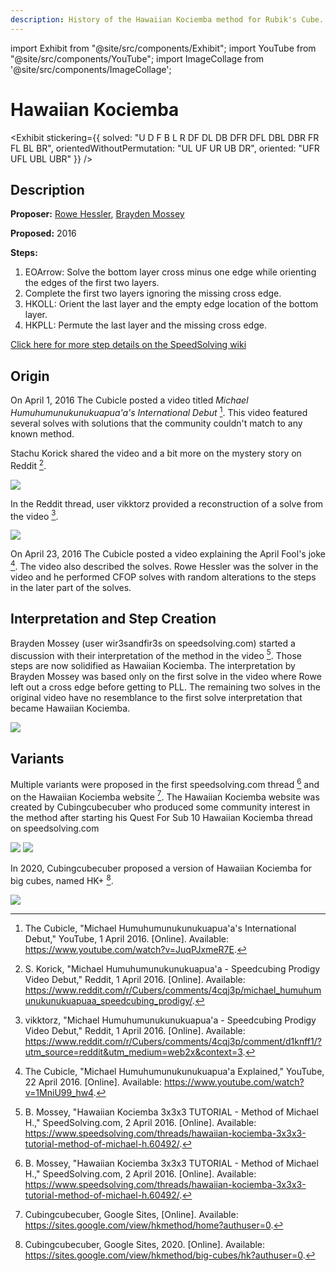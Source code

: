 ```yaml
---
description: History of the Hawaiian Kociemba method for Rubik's Cube.
---
```


import Exhibit from "@site/src/components/Exhibit";
import YouTube from "@site/src/components/YouTube";
import ImageCollage from '@site/src/components/ImageCollage';

# Hawaiian Kociemba

<Exhibit
stickering={{
    solved: "U D F B L R DF DL DB DFR DFL DBL DBR FR FL BL BR",
    orientedWithoutPermutation: "UL UF UR UB DR",
    oriented: "UFR UFL UBL UBR"
  }}
/>

## Description

**Proposer:** [Rowe Hessler](CubingContributors/MethodDevelopers.md#hessler-rowe), [Brayden Mossey](CubingContributors/MethodDevelopers.md#mossey-brayden)

**Proposed:** 2016

**Steps:**

1. EOArrow: Solve the bottom layer cross minus one edge while orienting the edges of the first two layers.
2. Complete the first two layers ignoring the missing cross edge.
3. HKOLL: Orient the last layer and the empty edge location of the bottom layer.
4. HKPLL: Permute the last layer and the missing cross edge.

[Click here for more step details on the SpeedSolving wiki](https://www.speedsolving.com/wiki/index.php?title=Hawaiian_Kociemba)

## Origin

On April 1, 2016 The Cubicle posted a video titled _Michael Humuhumunukunukuapua'a's International Debut_ [^cubicle-2016-1]. This video featured several solves with solutions that the community couldn't match to any known method.

Stachu Korick shared the video and a bit more on the mystery story on Reddit [^korick-2016].

![](img/HawaiianKociemba/Korick.png)

In the Reddit thread, user vikktorz provided a reconstruction of a solve from the video [^vikktorz-2016].

![](img/HawaiianKociemba/vikktorz.png)

On April 23, 2016 The Cubicle posted a video explaining the April Fool's joke [^cubicle-2016-2]. The video also described the solves. Rowe Hessler was the solver in the video and he performed CFOP solves with random alterations to the steps in the later part of the solves.

## Interpretation and Step Creation

Brayden Mossey (user wir3sandfir3s on speedsolving.com) started a discussion with their interpretation of the method in the video [^mossey-2016]. Those steps are now solidified as Hawaiian Kociemba. The interpretation by Brayden Mossey was based only on the first solve in the video where Rowe left out a cross edge before getting to PLL. The remaining two solves in the original video have no resemblance to the first solve interpretation that became Hawaiian Kociemba.

![](img/HawaiianKociemba/Mossey.png)

## Variants

Multiple variants were proposed in the first speedsolving.com thread [^mossey-2016] and on the Hawaiian Kociemba website [^cubingcubecuber-nd]. The Hawaiian Kociemba website was created by Cubingcubecuber who produced some community interest in the method after starting his Quest For Sub 10 Hawaiian Kociemba thread on speedsolving.com

![](img/HawaiianKociemba/Variants.png)
![](img/HawaiianKociemba/Website.png)

In 2020, Cubingcubecuber proposed a version of Hawaiian Kociemba for big cubes, named HK+ [^cubingcubecuber-2020].

![](img/HawaiianKociemba/HK+.png)

[^cubicle-2016-1]: The Cubicle, "Michael Humuhumunukunukuapua'a's International Debut," YouTube, 1 April 2016. [Online]. Available: https://www.youtube.com/watch?v=JuqPJxmeR7E.
[^korick-2016]: S. Korick, "Michael Humuhumunukunukuapua'a - Speedcubing Prodigy Video Debut," Reddit, 1 April 2016. [Online]. Available: https://www.reddit.com/r/Cubers/comments/4cqj3p/michael_humuhumunukunukuapuaa_speedcubing_prodigy/.
[^vikktorz-2016]: vikktorz, "Michael Humuhumunukunukuapua'a - Speedcubing Prodigy Video Debut," Reddit, 1 April 2016. [Online]. Available: https://www.reddit.com/r/Cubers/comments/4cqj3p/comment/d1knff1/?utm_source=reddit&utm_medium=web2x&context=3.
[^cubicle-2016-2]: The Cubicle, "Michael Humuhumunukunukuapua'a Explained," YouTube, 22 April 2016. [Online]. Available: https://www.youtube.com/watch?v=1MniU99_hw4.
[^mossey-2016]: B. Mossey, "Hawaiian Kociemba 3x3x3 TUTORIAL - Method of Michael H.," SpeedSolving.com, 2 April 2016. [Online]. Available: https://www.speedsolving.com/threads/hawaiian-kociemba-3x3x3-tutorial-method-of-michael-h.60492/.
[^cubingcubecuber-nd]: Cubingcubecuber, Google Sites, [Online]. Available: https://sites.google.com/view/hkmethod/home?authuser=0.
[^cubingcubecuber-2020]: Cubingcubecuber, Google Sites, 2020. [Online]. Available: https://sites.google.com/view/hkmethod/big-cubes/hk?authuser=0.